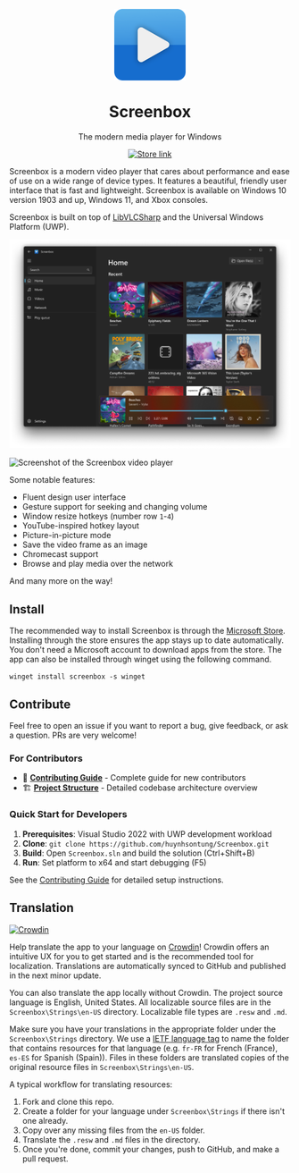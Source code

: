 <p align="center">
  <img width="128" align="center" src="Screenbox/Assets/StoreLogo.scale-400.png">
</p>
<h1 align="center">
  Screenbox
</h1>
<p align="center">
  The modern media player for Windows
</p>
<p align="center">
  <a href='https://apps.microsoft.com/detail/9NTSNMSVCB5L?cid=storebadge&mode=mini'>
    <picture>
      <source media="(prefers-color-scheme: dark)" srcset="https://get.microsoft.com/images/en-us%20light.svg">
      <source media="(prefers-color-scheme: light)" srcset="https://get.microsoft.com/images/en-us%20dark.svg">
      <img alt="Store link" src="https://get.microsoft.com/images/en-us%20dark.svg" height="50px">
    </picture>
  </a>
</p>

Screenbox is a modern video player that cares about performance and ease of use on a wide range of device types. It features a beautiful, friendly user interface that is fast and lightweight. Screenbox is available on Windows 10 version 1903 and up, Windows 11, and Xbox consoles.

Screenbox is built on top of [LibVLCSharp](https://github.com/videolan/libvlcsharp) and the Universal Windows Platform (UWP).

<picture>
  <source media="(prefers-color-scheme: dark)" srcset="/assets/images/docs/PC-HeroHomePage-Dark.png?raw=true">
  <source media="(prefers-color-scheme: light)" srcset="/assets/images/docs/PC-HeroHomePage-Light.png?raw=true">
  <img alt="Screenshot of the Screenbox home page." src="/assets/images/docs/PC-HeroHomePage-Dark.png?raw=true" width="1248">
</picture>

![Screenshot of the Screenbox video player](/assets/images/docs/PC-HeroPlayerPageVideo_Dark.png)

Some notable features:

- Fluent design user interface
- Gesture support for seeking and changing volume
- Window resize hotkeys (number row `1`-`4`)
- YouTube-inspired hotkey layout
- Picture-in-picture mode
- Save the video frame as an image
- Chromecast support
- Browse and play media over the network

And many more on the way!

## Install

The recommended way to install Screenbox is through the [Microsoft Store](https://www.microsoft.com/store/apps/9NTSNMSVCB5L). Installing through the store ensures the app stays up to date automatically. You don't need a Microsoft account to download apps from the store. The app can also be installed through winget using the following command.

```shell
winget install screenbox -s winget
```

## Contribute

Feel free to open an issue if you want to report a bug, give feedback, or ask a question. PRs are very welcome!

### For Contributors

- 📖 **[Contributing Guide](CONTRIBUTING.md)** - Complete guide for new contributors
- 🏗️ **[Project Structure](docs/PROJECT_STRUCTURE.md)** - Detailed codebase architecture overview

### Quick Start for Developers

1. **Prerequisites**: Visual Studio 2022 with UWP development workload
2. **Clone**: `git clone https://github.com/huynhsontung/Screenbox.git`
3. **Build**: Open `Screenbox.sln` and build the solution (Ctrl+Shift+B)
4. **Run**: Set platform to x64 and start debugging (F5)

See the [Contributing Guide](CONTRIBUTING.md) for detailed setup instructions.

## Translation

[![Crowdin](https://badges.crowdin.net/screenbox/localized.svg)](https://crowdin.com/project/screenbox)

Help translate the app to your language on [Crowdin](https://crowdin.com/project/screenbox)! Crowdin offers an intuitive UX for you to get started and is the recommended tool for localization. Translations are automatically synced to GitHub and published in the next minor update.

You can also translate the app locally without Crowdin. The project source language is English, United States. All localizable source files are in the `Screenbox\Strings\en-US` directory. Localizable file types are `.resw` and `.md`.

Make sure you have your translations in the appropriate folder under the `Screenbox\Strings` directory. We use a [IETF language tag](https://www.venea.net/web/culture_code) to name the folder that contains resources for that language (e.g. `fr-FR` for French (France), `es-ES` for Spanish (Spain)). Files in these folders are translated copies of the original resource files in `Screenbox\Strings\en-US`.

A typical workflow for translating resources:

1. Fork and clone this repo.
1. Create a folder for your language under `Screenbox\Strings` if there isn't one already.
1. Copy over any missing files from the `en-US` folder. 
1. Translate the `.resw` and `.md` files in the directory.
1. Once you're done, commit your changes, push to GitHub, and make a pull request.
